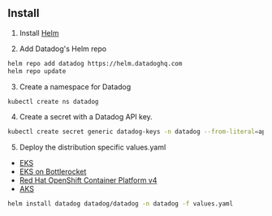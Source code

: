 ## Install

1. Install [Helm](https://v3.helm.sh/docs/intro/install/)

2. Add Datadog's Helm repo

```bash
helm repo add datadog https://helm.datadoghq.com
helm repo update
```

3. Create a namespace for Datadog

```bash
kubectl create ns datadog
```

4. Create a secret with a Datadog API key.

```bash
kubectl create secret generic datadog-keys -n datadog --from-literal=api-key=<API-KEY>
```

5. Deploy the distribution specific values.yaml  

- [EKS](eks-values.yaml)
- [EKS on Bottlerocket](eks-values-bottlerocket.yaml)
- [Red Hat OpenShift Container Platform v4](ocp-values.yaml)
- [AKS](aks-values.yaml)

```bash
helm install datadog datadog/datadog -n datadog -f values.yaml
```